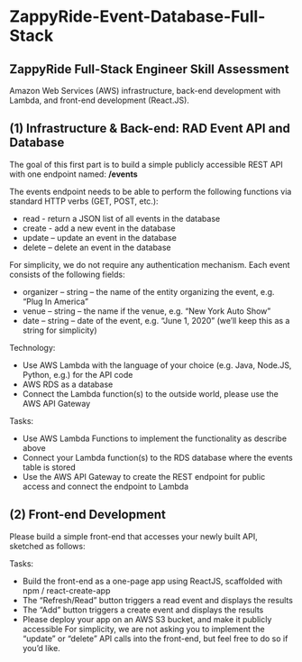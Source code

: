 # **ZappyRide-Event-Database-Full-Stack**

## **ZappyRide Full-Stack Engineer Skill Assessment**

Amazon Web Services (AWS) infrastructure, back-end development with Lambda, and front-end development (React.JS).

## **(1) Infrastructure & Back-end: RAD Event API and Database**
The goal of this first part is to build a simple publicly accessible REST API with one endpoint named:
**/events**

The events endpoint needs to be able to perform the following functions via standard HTTP verbs (GET, POST, etc.):
* read - return a JSON list of all events in the database
* create - add a new event in the database
* update – update an event in the database
* delete – delete an event in the database

For simplicity, we do not require any authentication mechanism.
Each event consists of the following fields:
* organizer – string – the name of the entity organizing the event, e.g. “Plug In America”
* venue – string – the name if the venue, e.g. “New York Auto Show”
* date – string – date of the event, e.g. “June 1, 2020” (we’ll keep this as a string for simplicity)

Technology:
* Use AWS Lambda with the language of your choice (e.g. Java, Node.JS, Python, e.g.) for the API code
* AWS RDS as a database
* Connect the Lambda function(s) to the outside world, please use the AWS API Gateway

Tasks:
* Use AWS Lambda Functions to implement the functionality as describe above
* Connect your Lambda function(s) to the RDS database where the events table is stored
* Use the AWS API Gateway to create the REST endpoint for public access and connect the endpoint to Lambda

## (2) Front-end Development
Please build a simple front-end that accesses your newly built API, sketched as follows:

Tasks:
* Build the front-end as a one-page app using ReactJS, scaffolded with npm / react-create-app
* The “Refresh/Read” button triggers a read event and displays the results
* The “Add” button triggers a create event and displays the results
* Please deploy your app on an AWS S3 bucket, and make it publicly accessible
For simplicity, we are not asking you to implement the “update” or “delete” API calls into the front-end, but feel free to do so if you’d like.
